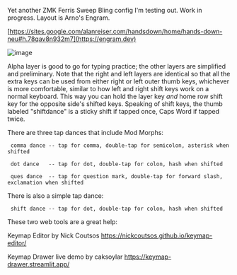 Yet another ZMK Ferris Sweep Bling config I'm testing out. Work in progress. Layout is Arno's Engram.

[https://sites.google.com/alanreiser.com/handsdown/home/hands-down-neu#h.78qav8n932m7](https://engram.dev)

![image](https://github.com/user-attachments/assets/665cedf3-a539-4d1a-a255-132bcdea82ab)

Alpha layer is good to go for typing practice; the other layers are simplified and preliminary. Note that the right and left layers are identical so that all the extra keys can be used from either right or left outer thumb keys, whichever is more comfortable, similar to how left and right shift keys work on a normal keyboard. This way you can hold the layer key *and* home row shift key for the opposite side's shifted keys. Speaking of shift keys, the thumb labeled "shiftdance" is a sticky shift if tapped once, Caps Word if tapped twice.

There are three tap dances that include Mod Morphs:

     comma dance -- tap for comma, double-tap for semicolon, asterisk when shifted
 
     dot dance   -- tap for dot, double-tap for colon, hash when shifted
 
     ques dance  -- tap for question mark, double-tap for forward slash, exclamation when shifted
     
There is also a simple tap dance:
 
     shift dance -- tap for dot, double-tap for colon, hash when shifted
     
These two web tools are a great help:

Keymap Editor by Nick Coutsos https://nickcoutsos.github.io/keymap-editor/

Keymap Drawer live demo by caksoylar https://keymap-drawer.streamlit.app/
